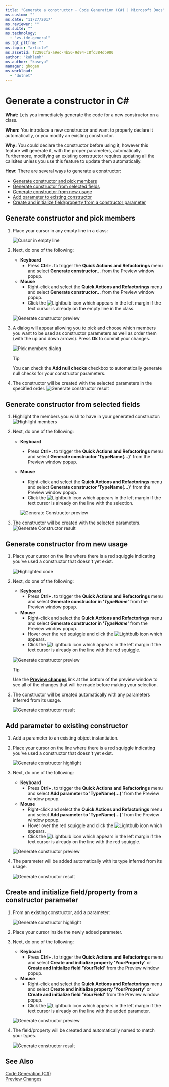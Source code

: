 ```yaml
---
title: "Generate a constructor - Code Generation (C#) | Microsoft Docs"
ms.custom: ""
ms.date: "11/27/2017"
ms.reviewer: ""
ms.suite: ""
ms.technology: 
  - "vs-ide-general"
ms.tgt_pltfrm: ""
ms.topic: "article"
ms.assetid: f2280cfa-a9ec-4b56-9d94-c8fd384db980
author: "kuhlenh"
ms.author: "kaseyu"
manager: ghogen
ms.workload: 
  - "dotnet"
---
```


# Generate a constructor in C# #
**What:** Lets you immediately generate the code for a new constructor on a class. 

**When:** You introduce a new constructor and want to properly declare it automatically, or you modify an existing constructor. 

**Why:** You could declare the constructor before using it, however this feature will generate it, with the proper parameters, automatically. Furthermore, modifying an existing constructor requires updating all the callsites unless you use this feature to update them automatically.

**How:**
There are several ways to generate a constructor:
- [Generate constructor and pick members](#pick)
- [Generate constructor from selected fields](#selection)
- [Generate constructor from new usage](#usage)
- [Add parameter to existing constructor](#addparameter)
- [Create and initialize field/property from a constructor parameter](#create)

## <a id = "pick"></a> Generate constructor and pick members
1. Place your cursor in any empty line in a class:

   ![Cursor in empty line](media/constructor1_highlight.png)

1. Next, do one of the following:
   * **Keyboard**
     * Press **Ctrl+.** to trigger the **Quick Actions and Refactorings** menu and select **Generate constructor...** from the Preview window popup.
   * **Mouse**
     * Right-click and select the **Quick Actions and Refactorings** menu and select **Generate constructor...** from the Preview window popup.
     * Click the ![Lightbulb](media/bulb.png) icon which appears in the left margin if the text cursor is already on the empty line in the class.

   ![Generate constructor preview](media/constructor1_preview.png)

1. A dialog will appear allowing you to pick and choose which members you want to be used as constructor parameters as well as order them (with the up and down arrows). Press **Ok** to commit your changes.
  
   ![Pick members dialog](media/constructor1_dialog.png)

   >[!TIP] 
   >You can check the **Add null checks** checkbox to automatically generate null checks for your constructor parameters.

1. The constructor will be created with the selected parameters in the specified order.
   ![Generate constructor result](media/constructor1_result.png)

## <a id="selection"></a> Generate constructor from selected fields
1. Highlight the members you wish to have in your generated constructor:
   ![Highlight members](media/constructor2_highlight.png)

1. Next, do one of the following:
   * **Keyboard**
     * Press **Ctrl+.** to trigger the **Quick Actions and Refactorings** menu and select **Generate constructor 'TypeName(...)'** from the Preview window popup.
   * **Mouse**
     * Right-click and select the **Quick Actions and Refactorings** menu and select **Generate constructor 'TypeName(...)'** from the Preview window popup.
     * Click the ![Lightbulb](media/bulb.png) icon which appears in the left margin if the text cursor is already on the line with the selection.

     ![Generate Constructor preview](media/constructor2_preview.png)

1. The constructor will be created with the selected parameters.
     ![Generate Constructor result](media/constructor2_result.png)

## <a id="usage"></a> Generate constructor from new usage
1. Place your cursor on the line where there is a red squiggle indicating you've used a constructor that doesn't yet exist.

   ![Highlighted code](media/constructor_highlight.png)

1. Next, do one of the following:
   * **Keyboard**
     * Press **Ctrl+.** to trigger the **Quick Actions and Refactorings** menu and select **Generate constructor in '*TypeName*'** from the Preview window popup.
   * **Mouse**
     * Right-click and select the **Quick Actions and Refactorings** menu and select **Generate constructor in '*TypeName*'** from the Preview window popup.
     * Hover over the red squiggle and click the ![Lightbulb](media/bulb.png) icon which appears.
     * Click the ![Lightbulb](media/bulb.png) icon which appears in the left margin if the text cursor is already on the line with the red squiggle.

   ![Generate constructor preview](media/constructor_preview.png)

   >[!TIP]
   >Use the [**Preview changes**](../../ide/preview-changes.md) link at the bottom of the preview window to see all of the changes that will be made before making your selection.

1. The constructor will be created automatically with any parameters inferred from its usage.

   ![Generate constructor result](media/constructor_result.png)

## <a id="selection"></a> Add parameter to existing constructor
1. Add a parameter to an existing object instantiation.

1. Place your cursor on the line where there is a red squiggle indicating you've used a constructor that doesn't yet exist.
    
    ![Generate constructor highlight](media/constructor4_highlight.png)

1. Next, do one of the following:
   * **Keyboard**
     * Press **Ctrl+.** to trigger the **Quick Actions and Refactorings** menu and select **Add parameter to 'TypeName(...)'** from the Preview window popup.
   * **Mouse**
     * Right-click and select the **Quick Actions and Refactorings** menu and select **Add parameter to 'TypeName(...)'** from the Preview window popup.
     * Hover over the red squiggle and click the ![Lightbulb](media/bulb.png) icon which appears.
     * Click the ![Lightbulb](media/bulb.png) icon which appears in the left margin if the text cursor is already on the line with the red squiggle.

    ![Generate constructor preview](media/constructor4_preview.png)

1. The parameter will be added automatically with its type inferred from its usage.
   
   ![Generate constructor result](media/constructor4_result.png)

## <a id="create"></a> Create and initialize field/property from a constructor parameter
1. From an existing constructor, add a parameter:

   ![Generate constructor highlight](media/constructor5_highlight.png)

1. Place your cursor inside the newly added parameter.

1. Next, do one of the following:
   * **Keyboard**
     * Press **Ctrl+.** to trigger the **Quick Actions and Refactorings** menu and select **Create and initialize property 'YourProperty'** or **Create and initialize field 'YourField'** from the Preview window popup.
   * **Mouse**
     * Right-click and select the **Quick Actions and Refactorings** menu and select **Create and initialize property 'YourProperty'** or **Create and initialize field 'YourField'** from the Preview window popup.
     * Click the ![Lightbulb](media/bulb.png) icon which appears in the left margin if the text cursor is already on the line with the added parameter.

   ![Generate constructor preview](media/constructor5_preview.png)

1. The field/property will be created and automatically named to match your types.

   ![Generate constructor result](media/constructor5_result.png)
  
## See Also  
[Code Generation (C#)](../code-generation-csharp.md)  
[Preview Changes](../../ide/preview-changes.md)